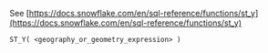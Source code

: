 See [https://docs.snowflake.com/en/sql-reference/functions/st_y](https://docs.snowflake.com/en/sql-reference/functions/st_y)
```
ST_Y( <geography_or_geometry_expression> )
```
